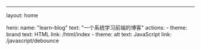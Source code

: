 ---
layout: home

hero:
  name: "learn-blog"
  text: "一个系统学习前端的博客"
  actions:
    - theme: brand
      text: HTML
      link: /html/index
    - theme: alt
      text: JavaScript
      link: /javascript/debounce

